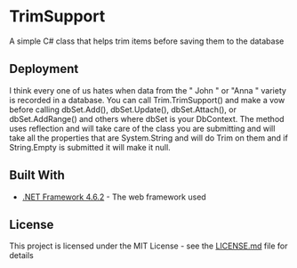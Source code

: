 # TrimSupport
 A simple C# class that helps trim items before saving them to the database
 
 ## Deployment

I think every one of us hates when data from the "     John    " or "Anna               " variety is recorded in a database. You can call Trim.TrimSupport() and make a vow before calling dbSet.Add(), dbSet.Update(), dbSet.Attach(), or dbSet.AddRange() and others where dbSet is your DbContext. The method uses reflection and will take care of the class you are submitting and will take all the properties that are System.String and will do Trim on them and if String.Empty is submitted it will make it null.
 
 ## Built With

* [.NET Framework 4.6.2](https://www.microsoft.com/en-us/download/details.aspx?id=53344) - The web framework used
 
## License

This project is licensed under the MIT License - see the [LICENSE.md](LICENSE) file for details

